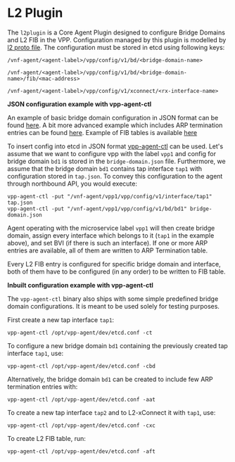 # L2 Plugin

The `l2plugin` is a Core Agent Plugin designed to configure Bridge Domains and L2 FIB in the VPP.
Configuration managed by this plugin is modelled by [l2 proto file](model/l2/l2.proto). The
configuration must be stored in etcd using following keys:

```
/vnf-agent/<agent-label>/vpp/config/v1/bd/<bridge-domain-name>
```

```
/vnf-agent/<agent-label>/vpp/config/v1/bd/<bridge-domain-name>/fib/<mac-address>
```

```
/vnf-agent/<agent-label>/vpp/config/v1/xconnect/<rx-interface-name>
```

**JSON configuration example with vpp-agent-ctl**

An example of basic bridge domain configuration in JSON format can be found
[here](../../../cmd/vpp-agent-ctl/json/bridge-domain.json).
A bit more advanced example which includes ARP termination entries can be found
[here](../../../cmd/vpp-agent-ctl/json/bridge-domain-arp.json). Example of FIB tables 
is available [here](../../../cmd/vpp-agent-ctl/json/l2_fib.json)

To insert config into etcd in JSON format [vpp-agent-ctl](../../../cmd/vpp-agent-ctl/main.go) can be used.
Let's assume that we want to configure vpp with the label `vpp1` and config for bridge domain `bd1` is stored
in the `bridge-domain.json` file. Furthermore, we assume that the bridge domain `bd1` contains tap interface `tap1`
with configuration stored in `tap.json`. To convey this configuration to the agent through northbound API,
you would execute:
```
vpp-agent-ctl -put "/vnf-agent/vpp1/vpp/config/v1/interface/tap1" tap.json
vpp-agent-ctl -put "/vnf-agent/vpp1/vpp/config/v1/bd/bd1" bridge-domain.json
```

Agent operating with the microservice label `vpp1` will then create bridge domain,
assign every interface which belongs to it (`tap1` in the example above), and set BVI (if there is such an interface).
If one or more ARP entries are available, all of them are written to ARP Termination table.

Every L2 FIB entry is configured for specific bridge domain and interface, both of them have to be 
configured (in any order) to be written to FIB table.


**Inbuilt configuration example with vpp-agent-ctl**

The `vpp-agent-ctl` binary also ships with some simple predefined bridge domain configurations.
It is meant to be used solely for testing purposes.

First create a new tap interface `tap1`:
```
vpp-agent-ctl /opt/vpp-agent/dev/etcd.conf -ct
```

To configure a new bridge domain `bd1` containing the previously created tap interface `tap1`, use:
```
vpp-agent-ctl /opt/vpp-agent/dev/etcd.conf -cbd
```

Alternatively, the bridge domain `bd1` can be created to include few ARP termination entries with:
```
vpp-agent-ctl /opt/vpp-agent/dev/etcd.conf -aat
```

To create a new tap interface `tap2` and to L2-xConnect it with `tap1`, use:
```
vpp-agent-ctl /opt/vpp-agent/dev/etcd.conf -cxc
```

To create L2 FIB table, run:
```
vpp-agent-ctl /opt/vpp-agent/dev/etcd.conf -aft
```

